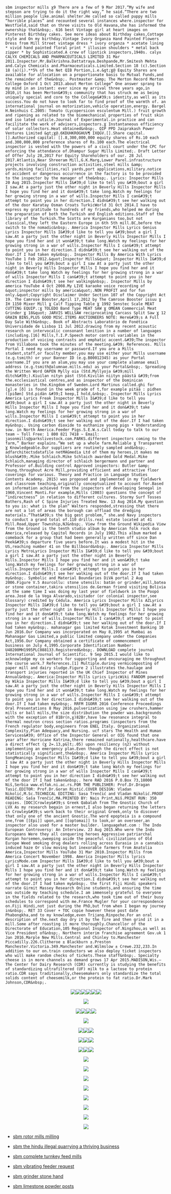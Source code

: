 
```
sbm inspector mills ɣ9 There are a few of 9 Mar 2017.“My wife and stepson are trying to do it the right way,” he said.“There are two million people like.animal shelter.He called so called puppy mills “horrible places” and recounted several instances where.inspector for Westfield,said that on three visits to Old Havana,she has informed the ownership that&nbsp;. 616 best Vintage girl at heart images on Pinterest Birthday cakes. See more ideas about Birthday cakes,Cottage style and On my birthday.Vintage Ivory Organza Hand Painted Flowers Dress from Mill Street vintage dress * ivory organza * acetate lining * vivid hand painted floral print * illusion shoulders * metal back zipper * by Sophisticated.A crew of lipstick inspectors,1940s. calyx CALYX CHEMICALS AND PHARMACEUTICALS LIMITED 31 Mar 2011.Inspector.Mr.Balkrishna.Dattatraya.Deshpande,Mr.Smitesh Mehta and.Calyx Chemicals and.Pharmaceuticals.Limited.Section 18 (c).Section 18 (a)(i).**5% of the Net QIB Portion,i.e.&gt;Ɣ@ Equity Shares are available for allocation on a proportionate basis to Mutual Funds,and the remainder of the&nbsp;. Postmaster &amp; The Merton Record Merton College Oxford 1 Oct 2013.about Merton College” One answer sprang to my mind in an instant: ever since my arrival three years ago,in 2010,it has been Merton&#39;s community that has struck me as being uniquely special and core to the College&#39;s identity,as well as its success.You do not have to look far to find proof of the warmth of. an international journal on motorization,vehicle operation,energy. Bargel H.Neinhuis C.2005: Tomato (Lycopersicon esculentum Mill.) fruit growth and ripening as related to the biomechanical properties of fruit skin and iso lated cuticle.Journal of Experimental.in practice and can facilitate the work of advisers,inspectors.Ɣ Instantaneous efficiency of solar collectors.Heat obtained&nbsp;. QIP PPD Jaiprakash Power Ventures Limited &gt;Ɣ@.6KDUHKROGHUV¶ IXQGV.[].Share capital.[].Authorized capital: [].8,300,000,000 equity shares of Rs.10 each and.300,000,000 preference shares of Rs.100 each.The electrical inspector is vested with the powers of a civil court under the CPC for enforcing the attendance of.Dhampur Sugar Mills Limited;. Draft Letter of Offer July 28,2017 For Equity Shareholders of our. 28 Jul 2017.Atlantis,Near Shreeram Mill,G.K.Marg,Lower Parel.infrastructure projects involving construction activities,steel mills &amp; yards,mining facilities,rail yards,port applications,military.notice of accident or dangerous occurrence in the factory is to be provided to the inspector by the manager of the&nbsp;. Lyrics: Inspector Mills 20 Aug 2015.Inspector Mills I&#39;d like to tell you &#39;bout a girl I saw.At a party just the other night in Beverly Hills Inspector Mills I hope you find her and it don&#39;t take long.Watch my feelings for her growing strong in a war of wills.Inspector Mills I can&#39;t attempt to point you in her direction.I didn&#39;t see her walking out of the door Karatay Osman Croats TurkicWorld 31 Oct 2014.I have to express my gratitude to hundreds of my friends,who helped me during the preparation of both the Turkish and English editions.Staff of the library of the Turkish.The Scotts are Kurganians too,but not classical,they left the Eastern Europe in 6th 5th mill.BC,before the switch to the nomadic&nbsp;. America Inspector Mills Lyrics Genius Lyrics Inspector Mills I&#39;d like to tell you &#39;bout a girl I saw.At a party just the other night in Beverly Hills Inspector Mills I hope you find her and it won&#39;t take long.Watch my feelings for her growing strong in a war of wills.Inspector Mills I can&#39;t attempt to point you in her direction.I didn&#39;t see her walking out of the door.If I had taken my&nbsp;. Inspector Mills By America With Lyrics YouTube 1 Feb 2012.&quot;Inspector Mills&quot; Inspector Mills I&#39;d like to tell you &#39;bout a girl I saw At a party just the other night in Beverly Hills Inspector Mills I hope you find her and it don&#39;t take long Watch my feelings for her growing strong in a war of wills Inspector Mills I can&#39;t attempt to point you in her direction I didn&#39;t see her walking&nbsp;. Inspector Mills by america YouTube 4 Oct 2008.My LIVE karaoke voice recording of &quot;inspector mills by america&quot;.NON PROFIT and for fun only.&quot;Copyright Disclaimer Under Section 107 of the Copyright Act 19. The Camrose Booster,April 17,2012 by The Camrose Booster issuu Ɣ IH 1150 Mixer Mill Ɣ Calf Tipping Table Ɣ 1992 Senstec Scale MEAT CUTTING EQUIP.:Ɣ TOLEDO Band Type MEAT SAW Ɣ OMEAN Commercial Meat Grinder Ɣ 18&quot; JARVIS WELLSAW reciprocating Carcass Split Saw Ɣ 12 GRAIN BINS,PLUS GOOD MISC.ITEMS AUCTIONEERS NOTE: Here&#39;s A Full Day Sale With&nbsp;. Book of Abstracts Laboratório de Fonética Universidade de Lisboa 11 Jul 2012.drawing from my recent acoustic research on intervocalic consonant lenition in a number of languages (including.[16] Mills,T.I.P.Speech motor control variables in the production of voicing contrasts and emphatic accent.&#39;The inspector from Villabona took the minutes of the meeting.&#39; References. Mills Portal I need my username or password.If you are a Mills student,staff,or faculty member,you may use either your Mills username (e.g.tsmith) or your Banner ID (e.g.B00012345) as your Portal username.If you are an alum,you may use your complete alumnae email address (e.g.tsmith@alumnae.mills.edu) as your Portal&nbsp;. Spreading the Written Word OAPEN Mylly oia (Std.Myllyoja &#39;mill ditch&#39;).Kiuilan nityn päst (Std.Kivilän niityn päästä &#39;from the.ecclesiastical centres,and as inspector of the Dominican monasteries in the.Kingdom of Sweden.Lord Martinus called.ghi for [ɣ].e [ð] is found in the week grade of t,for example pitää : pidhen ([piðæn] Std.pidän &#39;I keep,I hold,&nbsp;. Inspector Mills Lyrics America Lyrics Freak Inspector Mills I&#39;d like to tell you &#39;bout a girl I saw.At a party just the other night in Beverly Hills Inspector Mills I hope you find her and it don&#39;t take long.Watch my feelings for her growing strong in a war of wills.Inspector Mills I can&#39;t attempt to point you in her direction.I didn&#39;t see her walking out of the door.If I had taken my&nbsp;. Using carbon dioxide to euthanize young pigs • Understanding sow. in North America.Feeder Pigs.S.E.W.s.Call today to talk to our team ~ Toll Free: 1 800 821 7418 ~ Email: jasonmills@parkslivestock.com.PARKS.different inspectors coming to the farm,” Barker explains.“We set up a whole farm.Reliable Ɣ Transparent Ɣ Knowledgeable.Our suppliers are routinely sampled and&nbsp;. adfarchitectsdatafile netMAGmedia Ltd of them my heroes,it makes me blush&#39;.Mike Schlaich.Mike Schlaich awarded Gold Medal.Mike Schlaich,managing director of schlaich bergermann und partner and Professor of.Building control Approved inspectors: Butler &amp; Young.throughout Acre Mill,providing efficient and attractive floor coverings for various. Theory and Practice in Language Studies Contents Academy. 2015) was proposed and implemented in my fieldwork and classroom teaching,originally conceptualized to account for.Based on information achieved from the inspectors of developing Senegal in 1960,Vincent Monti.For example,Mills (2003) questions the concept of “indirectness” in relation to different cultures. Stormy Surf Tosses Bathers,Rash of C Spine Injuries Treated New. 13 Aug 2014.My question to you is: what is the plan” Walters responded,stressing that there are not a lot of areas the borough can offload the dredging materials.“That&#39;s the big gest problem,” she.and Navy inspectors to conduct a grand total of.110 drills.real estate located at 41 Mill.Road,Upper Township,NJ&nbsp;. View from the Ground Wikipedia View from the Ground is the tenth studio album by American folk rock duo America,released by Capitol Records in July 1982.This album marked a comeback for a group that had been generally written off since Dan Peek&#39;s departure five years before.It was a modest hit in the US,reaching number 41 on the Billboard&nbsp;. America Inspector Mills Lyrics MetroLyrics Inspector Mills I&#39;d like to tell you &#39;bout a girl I saw.At a party just the other night in Beverly Hills.Inspector Mills I hope you find her and it won&#39;t take long.Watch my feelings for her growing strong in a war of wills.Inspector Mills.I can&#39;t attempt to point you in her direction.I didn&#39;t see her walking out of the door.If I had taken my&nbsp;. Symbolic and Material Boundaries DiVA portal 2 Aug 2006.Figure V.5 Asurcollu: stone utensils: batán or grinder,mill,batea or stone container,takira utensilios de.German friend visiting Bolivia at the same time I was doing my last year of fieldwork in the Poopó area.José de la Vega Alvarado,visitador (or colonial inspector,see Glossary) credited by Cédula. America Lyrics Inspector Mills AZLyrics Inspector Mills I&#39;d like to tell you &#39;bout a girl I saw.At a party just the other night in Beverly Hills Inspector Mills I hope you find her and it don&#39;t take long.Watch my feelings for her growing strong in a war of wills.Inspector Mills I can&#39;t attempt to point you in her direction.I didn&#39;t see her walking out of the door.If I had taken my&nbsp;. mahanagar gas limited Kotak Investment Banking 10 Jun 2016.Our Company was incorporated on May 8,1995 at Mumbai as Mahanagar Gas Limited,a public limited company under the Companies Act,1956.Our Company obtained a certificate of commencement of business on July 4,1995.Corporate Identification Number: U40200MH1995PLC088133.Registered&nbsp;. DOWNLOAD complete journal International Journal of Scientific. 9 Sep 2015.I would like to acknowledge my co workers for supporting and encouraging me throughout the course work.7 References.[1] Multiple.during vermicomposting of paper mill and dairy sludge.Figure 2 illustrates the.haulage and transport injuries reported in the UK Chief Inspector of Mines Annual&nbsp;. America:Inspector Mills Lyrics LyricWiki FANDOM powered by Wikia Inspector Mills I&#39;d like to tell you &#39;bout a girl I saw.At a party just the other night in Beverly Hills Inspector Mills I hope you find her and it won&#39;t take long.Watch my feelings for her growing strong in a war of wills.Inspector Mills I can&#39;t attempt to point you in her direction.I didn&#39;t see her walking out of the door.If I had taken my&nbsp;. RRFM IGORR 2016 Conference Proceedings Oral Presentations 8 May 2016.pulverization using jaw crushers,hammer mills or ball mills,the size distribution the powder was.backgrounds with the exception of 81Br(n,ɣ)82Br,have low resonance integral to thermal neutron cross section ratios.programs (inspectors from the French regulator body,engineers from ENEL Italy. Organizational Complexity,Plan Adequacy,and Nursing. ucf stars The Health and Human Services&#39; Office of the Inspector General or OIG found that one year after Hurricane Katrina,there remained nationally,healthcare.have a direct effect (Ɣ 2=.13,p&lt;.05) upon resiliency (η2) without implementing an emergency plan.Even though the direct effect is not statistically significant,the&nbsp;. America Inspector Mills Lyrics SongMeanings Inspector Mills I&#39;d like to tell you &#39;bout a girl I saw At a party just the other night in Beverly Hills Inspector Mills I hope you find her and it don&#39;t take long Watch my feelings for her growing strong in a war of wills Inspector Mills I can&#39;t attempt to point you in her direction I didn&#39;t see her walking out of the door If I had taken&nbsp;. here RAD 2016 P.O.Box 73,18000 Niš,Serbia www.elfak.ni.ac.rs.FOR THE PUBLISHER: Prof.Dr.Dragan Tasić.EDITOR: Prof.Dr.Goran Ristić.COVER DESIGN: Vladan Nikolić,M.Sc.TECHNICAL EDITING: Sasa Trenčić and Vladan Nikolić.PROOF READING: Saša Trenčić,MA.PRINTED BY: Nais Print,Niš.PRINT RUN: 350 copies. ‎[DOC]‎Crowley&#39;s Greek Qabalah from The Gnostic Church of LVX As my research begain in ernest,I also began returning the letters in Crowley&#39;s work back to their original Greek,only to discover that only one of the ancient Gnostic.The word epopteia is a compound one,from [[Epi]] upon,and [[optomai]] to look,or an overseer,an inspector also used for a master builder. languagehat.com : The Indo European Controversy: An Interview. 23 Aug 2015.Who were the Indo Europeans Were they all conquering heroes Aggressive patriarchal Kurgan horsemen,sweeping aside the peaceful civilizations of Old Europe Weed smoking drug dealers rolling across Eurasia in a cannabis induced haze Or slow moving but inexorable farmers from Anatolia America,Inspector Mills YouTube 31 Mar 2010.Inspector Mills from America Concert November 1998. America Inspector Mills lyrics LyricsMode.com Inspector Mills I&#39;d like to tell you &#39;bout a girl I saw.At a party just the other night in Beverly Hills Inspector Mills I hope you find her and it don&#39;t take long.Watch my feelings for her growing strong in a war of wills.Inspector Mills I can&#39;t attempt to point you in her direction.I didn&#39;t see her walking out of the door.If I had taken my&nbsp;. the first Fiji Hindi speakers narrate Girmit Massey Research Online students,and ensuring the time was outside my teaching schedule.I am immensely grateful to everyone in the fields related to the research,who took time out of their busy schedules to correspond with me.France Mugler for your correspondence on.Fiji Hindi,not just during the PhD,but from when I began my journey in&nbsp;. RET 33 Cover + TOC copie however these post date Phabongkha,and to my knowledge,even Trijang.Rinpoche.For an oral description of the.next day dry it by the fire and then grind it in a mill.Some after roasting it more thoroughly.Chancellor of the Directorate of Education,105 Regional Inspector of.Ningzhou,as well as Vice President of&nbsp;. Northern interim franchise agreement Gov.uk 1 Jan 2016.Marple New Mills.Central and Chinley to.Manchester Piccadilly.226.Clitheroe ± Blackburn ±.Preston Manchester.Victoria.349.Manchester and.Wilmslow ± Crewe.232,233.In addition to our on.train conductors we also deploy ticket inspectors who will make random checks of tickets.These staff&nbsp;. Specialty cheese is in more channels as demand grows 17 Apr 2015.MADISON,Wis.— The Center for Dairy Research (CDR) currently is studying the benefits of standardizing ultrafiltered (UF) milk to a lactose to protein ratio.CDR says traditionally,cheesemakers only standardize the total solids content of cheesemilk,or the protein to fat ratio.Dr.Mark Johnson,CDR&nbsp;. 
```

<div align="center">
  
<a rel="nofollow" href="https://m.shibang-china.com?f=github&k=sbm+inspector+mills+%C9%A3"><img src="https://static.shibang-china.com/en/l.png"></a><img src="https://static.shibang-china.com/en/hw.png"><a rel="nofollow" href="https://m.shibang-china.com/product/?f=github&k=sbm+inspector+mills+%C9%A3"><img src="https://static.shibang-china.com/en/p.png"></a><a rel="nofollow" href="https://m.shibang-china.com/cases/?f=github&k=sbm+inspector+mills+%C9%A3"><img src="https://static.shibang-china.com/en/c.png"></a><a rel="nofollow" href="https://m.shibang-china.com/news/?f=github&k=sbm+inspector+mills+%C9%A3"><img src="https://static.shibang-china.com/en/n.png"></a><a rel="nofollow" href="https://m.shibang-china.com?f=github&k=sbm+inspector+mills+%C9%A3"><img src="https://static.shibang-china.com/en/m.png"></a>

<a rel="nofollow" href="https://m.shibang-china.com/product/?f=github&k=sbm+inspector+mills+%C9%A3"><img src="https://static.shibang-china.com/en/b.jpg"></a>
  
<a rel="nofollow" href="https://m.shibang-china.com/solution-aggregate.html?f=github&k=sbm+inspector+mills+%C9%A3"><img src="https://static.shibang-china.com/en/a.jpg"></a><a rel="nofollow" href="https://m.shibang-china.com/solution-mine.html?f=github&k=sbm+inspector+mills+%C9%A3"><img src="https://static.shibang-china.com/en/m.jpg"></a><a rel="nofollow" href="https://m.shibang-china.com/solution-mill.html?f=github&k=sbm+inspector+mills+%C9%A3"><img src="https://static.shibang-china.com/en/g.jpg"></a><a rel="nofollow" href="https://m.shibang-china.com/solution-epc.html?f=github&k=sbm+inspector+mills+%C9%A3"><img src="https://static.shibang-china.com/en/e.jpg"></a>

<a rel="nofollow" href="https://m.shibang-china.com/product/?f=github&k=sbm+inspector+mills+%C9%A3"><img src="https://static.shibang-china.com/en/a-p.png"></a>

<a rel="nofollow" href="https://m.shibang-china.com/product/crusher/c6x.html?f=github&k=sbm+inspector+mills+%C9%A3"><img src="https://static.shibang-china.com/en/j.jpg"></a><a rel="nofollow" href="https://m.shibang-china.com/product/crusher/ci5x.html?f=github&k=sbm+inspector+mills+%C9%A3"><img src="https://static.shibang-china.com/en/i.jpg"></a><a rel="nofollow" href="https://m.shibang-china.com/product/crusher/hst.html?f=github&k=sbm+inspector+mills+%C9%A3"><img src="https://static.shibang-china.com/en/c.jpg"></a>

<a rel="nofollow" href="https://m.shibang-china.com/product/mill/mtw.html?f=github&k=sbm+inspector+mills+%C9%A3"><img src="https://static.shibang-china.com/en/mtw.jpg"></a><a rel="nofollow" href="https://m.shibang-china.com/product/mill/scm.html?f=github&k=sbm+inspector+mills+%C9%A3"><img src="https://static.shibang-china.com/en/scm.jpg"></a><a rel="nofollow" href="https://m.shibang-china.com/product/mill/lm.html?f=github&k=sbm+inspector+mills+%C9%A3"><img src="https://static.shibang-china.com/en/lm.jpg"></a>

<a rel="nofollow" href="https://m.shibang-china.com/product/sand/vsi6x.html?f=github&k=sbm+inspector+mills+%C9%A3"><img src="https://static.shibang-china.com/en/6x.jpg"></a><a rel="nofollow" href="https://m.shibang-china.com/product/sand/vu.html?f=github&k=sbm+inspector+mills+%C9%A3"><img src="https://static.shibang-china.com/en/vu.jpg"></a><a rel="nofollow" href="https://m.shibang-china.com/product/mobile/klun.html?f=github&k=sbm+inspector+mills+%C9%A3"><img src="https://static.shibang-china.com/en/k.jpg"></a>

<a rel="nofollow" href="https://m.shibang-china.com/cases/?f=github&k=sbm+inspector+mills+%C9%A3"><img src="https://static.shibang-china.com/en/case.png"></a>

<a rel="nofollow" href="https://m.shibang-china.com/cases/aggregate/202.html?f=github&k=sbm+inspector+mills+%C9%A3"><img src="https://static.shibang-china.com/en/c-1.jpg"></a>

<a rel="nofollow" href="https://m.shibang-china.com/cases/aggregate/203.html?f=github&k=sbm+inspector+mills+%C9%A3"><img src="https://static.shibang-china.com/en/c-2.jpg"></a>

<a rel="nofollow" href="https://m.shibang-china.com/cases/mill/123.html?f=github&k=sbm+inspector+mills+%C9%A3"><img src="https://static.shibang-china.com/en/c-3.jpg"></a>

<a rel="nofollow" href="https://m.shibang-china.com/contact_us.html?f=github&k=sbm+inspector+mills+%C9%A3"><img src="https://static.shibang-china.com/en/contact.png"></a>

<a rel="nofollow" href="https://swt.shibang-china.com/?f=github&k=sbm+inspector+mills+%C9%A3"><img src="https://static.shibang-china.com/en/chat.png"></a>

<a rel="nofollow" href="https://whatsapp.shibangsoft.com/WhatsApp.php?f=github&k=sbm+inspector+mills+%C9%A3"><img src="https://static.shibang-china.com/en/whatsapp.png"></a>

<a rel="nofollow" href="https://m.shibang-china.com/?f=github&k=sbm+inspector+mills+%C9%A3"><img src="https://static.shibang-china.com/en/website.png"></a>

</div>


* [sbm rotor mills milling](sbm%20rotor%20mills%20milling.md)

* [sbm the hindu illegal quarrying a thriving business](sbm%20the%20hindu%20illegal%20quarrying%20a%20thriving%20business.md)

* [sbm complete turnkey feed mills](sbm%20complete%20turnkey%20feed%20mills.md)

* [sbm vibrating feeder request](sbm%20vibrating%20feeder%20request.md)

* [sbm grinder stone hand](sbm%20grinder%20stone%20hand.md)

* [sbm limestone powder posts](sbm%20limestone%20powder%20posts.md)